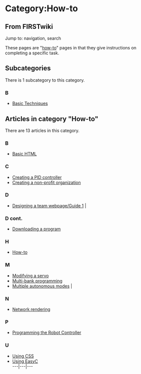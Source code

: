 # Category:How-to

## From FIRSTwiki

Jump to: navigation, search

These pages are "[how-to](How-to "How-to")" pages in that they give instructions on completing a specific task.

## Subcategories

There is 1 subcategory to this category.

### B

- [Basic Techniques](Category:Basic_Techniques "Category:Basic Techniques")

## Articles in category "How-to"

There are 13 articles in this category.

### B

- [Basic HTML](Basic_HTML "Basic HTML")

### C

- [Creating a PID controller](Creating_a_PID_controller "Creating a PID controller")
- [Creating a non-profit organization](Creating_a_non-profit_organization "Creating a non-profit organization")

### D

- [Designing a team webpage/Guide 1](Designing_a_team_webpage/Guide_1 "Designing a team webpage/Guide 1") |

### D cont.

- [Downloading a program](Downloading_a_program "Downloading a program")

### H

- [How-to](How-to "How-to")

### M

- [Modifying a servo](Modifying_a_servo "Modifying a servo")
- [Multi-bank programming](Multi-bank_programming "Multi-bank programming")
- [Multiple autonomous modes](Multiple_autonomous_modes "Multiple autonomous modes") |

### N

- [Network rendering](Network_rendering "Network rendering")

### P

- [Programming the Robot Controller](Programming_the_Robot_Controller "Programming the Robot Controller")

### U

- [Using CSS](Using_CSS "Using CSS")
- [Using EasyC](Using_EasyC "Using EasyC")<br>
  ---|---|---

